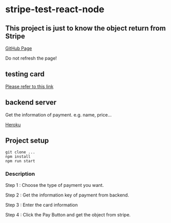 # stripe-test-react-node

## This project is just to know the object return from Stripe

[GitHub Page](https://harry811016.github.io/stripe-test-react-node/) 

Do not refresh the page!

## testing card

[Please refer to this link](https://stripe.com/docs/testing)

## backend server

Get the information of payment. e.g. name, price...

[Heroku](https://node-for-stripe.herokuapp.com/secret)

## Project setup
```
git clone ...
npm install
npm run start
```

### Description

Step 1 : Choose the type of payment you want.

Step 2 : Get the information key of payment from backend.

Step 3 : Enter the card information

Step 4 : Click the Pay Button and get the object from stripe.
